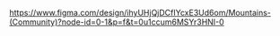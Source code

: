 https://www.figma.com/design/ihyUHjQjDCfIYcxE3Ud6om/Mountains-(Community)?node-id=0-1&p=f&t=0u1ccum6MSYr3HNI-0